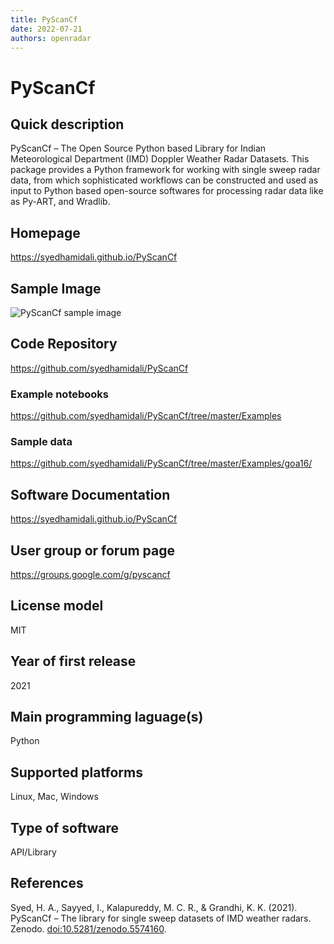 ```yaml
---
title: PyScanCf
date: 2022-07-21
authors: openradar
---
```


#  PyScanCf

## Quick description
PyScanCf – The Open Source Python based Library for Indian Meteorological Department (IMD) Doppler Weather Radar Datasets. This package provides a Python framework for working with single sweep radar data, from which sophisticated workflows can be constructed and used as input to Python based open-source softwares for processing radar
data like as Py-ART, and Wradlib.

## Homepage
<https://syedhamidali.github.io/PyScanCf>

## Sample Image
![PyScanCf sample image](../images/pyscancf_sample.jpg)



## Code Repository
<https://github.com/syedhamidali/PyScanCf>

### Example notebooks
<https://github.com/syedhamidali/PyScanCf/tree/master/Examples>

### Sample data
<https://github.com/syedhamidali/PyScanCf/tree/master/Examples/goa16/>

## Software Documentation

<https://syedhamidali.github.io/PyScanCf>

## User group or forum page
<https://groups.google.com/g/pyscancf>

## License model
MIT

## Year of first release
2021

## Main programming laguage(s)
Python

## Supported platforms
Linux, Mac, Windows

## Type of software
API/Library

## References
Syed, H. A., Sayyed, I., Kalapureddy, M. C. R., & Grandhi, K. K. (2021). PyScanCf – The library for single sweep datasets of IMD weather radars. Zenodo. [doi:10.5281/zenodo.5574160](https://doi.org/10.5281/zenodo.5574160).